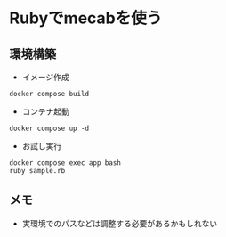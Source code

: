 # Rubyでmecabを使う

## 環境構築
- イメージ作成
```
docker compose build
```
- コンテナ起動
```
docker compose up -d
```
- お試し実行
```
docker compose exec app bash
ruby sample.rb
```

## メモ
- 実環境でのパスなどは調整する必要があるかもしれない
